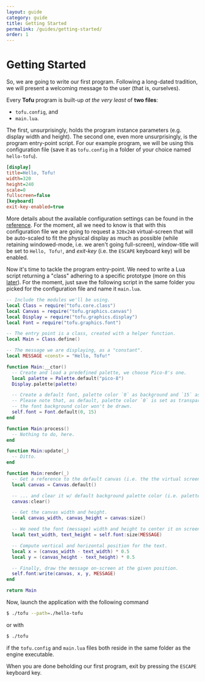 ```yaml
---
layout: guide
category: guide
title: Getting Started
permalink: /guides/getting-started/
order: 1
---
```

# Getting Started

So, we are going to write our first program. Following a long-dated tradition, we will present a welcoming message to the user (that is, ourselves).

Every **Tofu** program is built-up *at the very least* of **two files**:

* `tofu.config`, and
* `main.lua`.

The first, unsurprisingly, holds the program instance parameters (e.g. display width and height). The second one, even more unsurprisingly, is the program entry-point script. For our example program, we will be using this configuration file (save it as `tofu.config` in a folder of your choice named `hello-tofu`).

```ini
[display]
title=Hello, Tofu!
width=320
height=240
scale=0
fullscreen=false
[keyboard]
exit-key-enabled=true
```

More details about the available configuration settings can be found in the [reference](/guides/project-structure). For the moment, all we need to know is that with this configuration file we are going to request a `320x240` virtual-screen that will be auto-scaled to fit the physical display as much as possible (while retaining windowed-mode, i.e. we aren't going full-screen), window-title will be set to `Hello, Tofu!`, and *exit-key* (i.e. the `ESCAPE` keyboard key) will be enabled.

Now it's time to tackle the program entry-point. We need to write a Lua script returning a "class" adhering to a specific prototype (more on this [later](/guides/entry-point)). For the moment, just save the following script in the same folder you picked for the configuration file and name it `main.lua`.

```lua
-- Include the modules we'll be using.
local Class = require("tofu.core.class")
local Canvas = require("tofu.graphics.canvas")
local Display = require("tofu.graphics.display")
local Font = require("tofu.graphics.font")

-- The entry point is a class, created with a helper function.
local Main = Class.define()

-- The message we are displaying, as a "constant".
local MESSAGE <const> = "Hello, Tofu!"

function Main:__ctor()
  -- Create and load a predefined palette, we choose Pico-8's one.
  local palette = Palette.default("pico-8")
  Display.palette(palette)

  -- Create a default font, palette color `0` as background and `15` as foreground.
  -- Please note that, as default, palette color `0` is set as transparent. This means that
  -- the font background color won't be drawn.
  self.font = Font.default(0, 15)
end

function Main:process()
  -- Nothing to do, here.
end

function Main:update(_)
  -- Ditto.
end

function Main:render(_)
  -- Get a reference to the default canvas (i.e. the the virtual screen)...
  local canvas = Canvas.default()

  -- ... and clear it w/ default background palette color (i.e. palette index #0).
  canvas:clear()

  -- Get the canvas width and height.
  local canvas_width, canvas_height = canvas:size()

  -- We need the font (message) width and height to center it on screen.
  local text_width, text_height = self.font:size(MESSAGE)

  -- Compute vertical and horizontal position for the text.
  local x = (canvas_width - text_width) * 0.5
  local y = (canvas_height - text_height) * 0.5

  -- Finally, draw the message on-screen at the given position.
  self.font:write(canvas, x, y, MESSAGE)
end

return Main
```

Now, launch the application with the following command

```bash
$ ./tofu --path=./hello-tofu
```

or with

```bash
$ ./tofu
```

if the `tofu.config` and `main.lua` files both reside in the same folder as the engine executable.

When you are done beholding our first program, exit by pressing the `ESCAPE` keyboard key.
